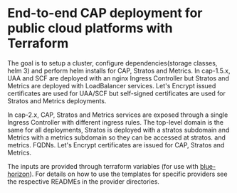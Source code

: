 # End-to-end CAP deployment for public cloud platforms with Terraform

The goal is to setup a cluster, configure dependencies(storage classes, helm 3) and perform helm installs for CAP, Stratos and Metrics.
In cap-1.5.x, UAA and SCF are deployed with an nginx Ingress Controller but Stratos and Metrics are deployed with LoadBalancer services. Let's Encrypt issued certificates are used for UAA/SCF but self-signed certificates are used for Stratos and Metrics deployments.

In cap-2.x, CAP, Stratos and Metrics services are exposed through a single Ingress Controller with different ingress rules. The top-level domain is the same for all deployments, Stratos is deployed with a stratos subdomain and Metrics with a metrics subdomain so they can be accessed at stratos.<TLD> and metrics.<TLD> FQDNs. Let's Encrypt certificates are issued for CAP, Stratos and Metrics.

The inputs are provided  through terraform variables (for use with [blue-horizon](https://github.com/SUSE-Enceladus/blue-horizon)). For details on how to use the templates for specific providers see the respective READMEs in the provider directories.
